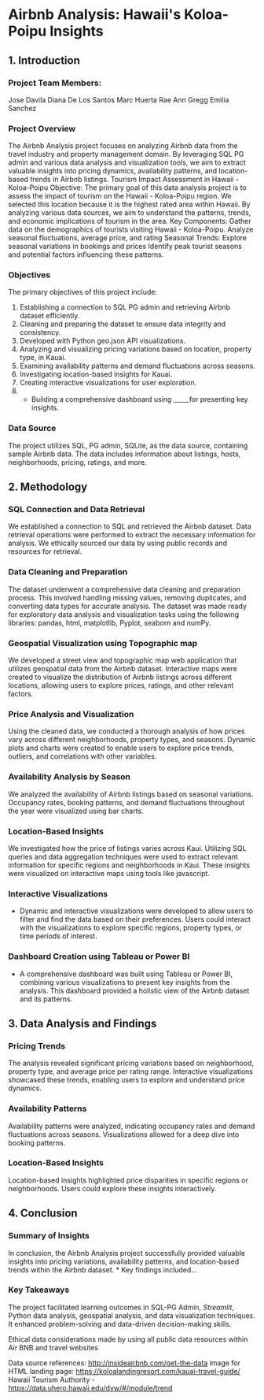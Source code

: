 # Airbnb Analysis: Hawaii's Koloa-Poipu Insights
## 1. Introduction

### Project Team Members:
Jose Davila
Diana De Los Santos
Marc Huerta
Rae Ann Gregg
Emilia Sanchez

### Project Overview

The Airbnb Analysis project focuses on analyzing Airbnb data from the travel industry and property management domain. By leveraging SQL PG admin and various data analysis and visualization tools, we aim to extract valuable insights into pricing dynamics, availability patterns, and location-based trends in Airbnb listings.
Tourism Impact Assessment in Hawaii - Koloa-Poipu
Objective:
The primary goal of this data analysis project is to assess the impact of tourism on the Hawaii - Koloa-Poipu region. We selected this location because it is the highest rated area within Hawaii. By analyzing various data sources, we aim to understand the patterns, trends, and economic implications of tourism in the area.
Key Components: 
Gather data on the demographics of tourists visiting Hawaii - Koloa-Poipu.
Analyze seasonal fluctuations, average price, and rating 
Seasonal Trends:
Explore seasonal variations in bookings and prices
Identify peak tourist seasons and potential factors influencing these patterns.


### Objectives

The primary objectives of this project include:

1. Establishing a connection to SQL PG admin and retrieving Airbnb dataset efficiently.
2. Cleaning and preparing the dataset to ensure data integrity and consistency.
3. Developed with Python geo.json API visualizations.
4. Analyzing and visualizing pricing variations based on location, property type, in Kauai.
5. Examining availability patterns and demand fluctuations across seasons.
6. Investigating location-based insights for Kauai.
7. Creating interactive visualizations for user exploration.
8. * Building a comprehensive dashboard using _____for presenting key insights.

### Data Source

The project utilizes SQL, PG admin, SQLite, as the data source, containing sample Airbnb data. The data includes information about listings, hosts, neighborhoods, pricing, ratings, and more.

## 2. Methodology

### SQL Connection and Data Retrieval

We established a connection to SQL and retrieved the Airbnb dataset. Data retrieval operations were performed to extract the necessary information for analysis. We ethically sourced our data by using public records and resources for retrieval.

### Data Cleaning and Preparation

The dataset underwent a comprehensive data cleaning and preparation process. This involved handling missing values, removing duplicates, and converting data types for accurate analysis. The dataset was made ready for exploratory data analysis and visualization tasks using the following libraries: pandas, html, matplotlib, Pyplot, seaborn and numPy.
 

### Geospatial Visualization using Topographic map

We developed a street view and topographic map web application that utilizes geospatial data from the Airbnb dataset. Interactive maps were created to visualize the distribution of Airbnb listings across different locations, allowing users to explore prices, ratings, and other relevant factors.

### Price Analysis and Visualization

Using the cleaned data, we conducted a thorough analysis of how prices vary across different neighborhoods, property types, and seasons. Dynamic plots and charts were created to enable users to explore price trends, outliers, and correlations with other variables.

### Availability Analysis by Season

We analyzed the availability of Airbnb listings based on seasonal variations. Occupancy rates, booking patterns, and demand fluctuations throughout the year were visualized using bar charts.

### Location-Based Insights

We investigated how the price of listings varies across Kaui. Utilizing SQL queries and data aggregation techniques were used to extract relevant information for specific regions and neighborhoods in Kaui. These insights were visualized on interactive maps using tools like javascript.

### Interactive Visualizations

* Dynamic and interactive visualizations were developed to allow users to filter and find the data based on their preferences. Users could interact with the visualizations to explore specific regions, property types, or time periods of interest.

### Dashboard Creation using Tableau or Power BI

* A comprehensive dashboard was built using Tableau or Power BI, combining various visualizations to present key insights from the analysis. This dashboard provided a holistic view of the Airbnb dataset and its patterns.

## 3. Data Analysis and Findings

### Pricing Trends

The analysis revealed significant pricing variations based on neighborhood, property type, and average price per rating range. Interactive visualizations showcased these trends, enabling users to explore and understand price dynamics.

### Availability Patterns

Availability patterns were analyzed, indicating occupancy rates and demand fluctuations across seasons. Visualizations allowed for a deep dive into booking patterns.

### Location-Based Insights

Location-based insights highlighted price disparities in specific regions or neighborhoods. Users could explore these insights interactively.

## 4. Conclusion

### Summary of Insights

In conclusion, the Airbnb Analysis project successfully provided valuable insights into pricing variations, availability patterns, and location-based trends within the Airbnb dataset. * Key findings included...

### Key Takeaways

The project facilitated learning outcomes in SQL-PG Admin, *Streamlit*, Python data analysis, geospatial analysis, and data visualization techniques. It enhanced problem-solving and data-driven decision-making skills.

Ethical data considerations made by using all public data resources within Air BNB and travel websites

Data source references:
http://insideairbnb.com/get-the-data
image for HTML landing page:
https://koloalandingresort.com/kauai-travel-guide/
Hawaii Tourism Authority - https://data.uhero.hawaii.edu/dvw/#/module/trend

